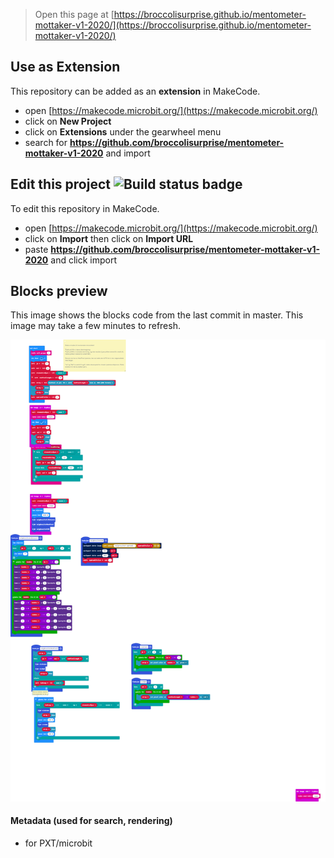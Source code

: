 
> Open this page at [https://broccolisurprise.github.io/mentometer-mottaker-v1-2020/](https://broccolisurprise.github.io/mentometer-mottaker-v1-2020/)

## Use as Extension

This repository can be added as an **extension** in MakeCode.

* open [https://makecode.microbit.org/](https://makecode.microbit.org/)
* click on **New Project**
* click on **Extensions** under the gearwheel menu
* search for **https://github.com/broccolisurprise/mentometer-mottaker-v1-2020** and import

## Edit this project ![Build status badge](https://github.com/broccolisurprise/mentometer-mottaker-v1-2020/workflows/MakeCode/badge.svg)

To edit this repository in MakeCode.

* open [https://makecode.microbit.org/](https://makecode.microbit.org/)
* click on **Import** then click on **Import URL**
* paste **https://github.com/broccolisurprise/mentometer-mottaker-v1-2020** and click import

## Blocks preview

This image shows the blocks code from the last commit in master.
This image may take a few minutes to refresh.

![A rendered view of the blocks](https://github.com/broccolisurprise/mentometer-mottaker-v1-2020/raw/master/.github/makecode/blocks.png)

#### Metadata (used for search, rendering)

* for PXT/microbit
<script src="https://makecode.com/gh-pages-embed.js"></script><script>makeCodeRender("{{ site.makecode.home_url }}", "{{ site.github.owner_name }}/{{ site.github.repository_name }}");</script>
